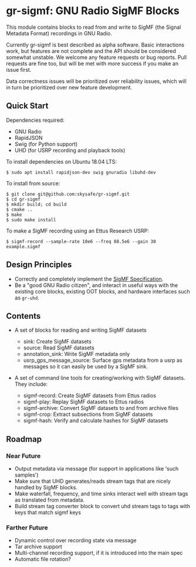 # gr-sigmf: GNU Radio SigMF Blocks

This module contains blocks to read from and write to SigMF (the Signal
Metadata Format) recordings in GNU Radio.

Currently gr-sigmf is best described as alpha software. Basic interactions
work, but features are not complete and the API should be considered somewhat
unstable. We welcome any feature requests or bug reports. Pull requests are
fine too, but will be met with more success if you make an issue first.

Data correctness issues will be prioritized over reliability issues, which will
in turn be prioritized over new feature development.

## Quick Start

Dependencies required:

* GNU Radio
* RapidJSON
* Swig (for Python support)
* UHD (for USRP recording and playback tools)

To install dependencies on Ubuntu 18.04 LTS:

    $ sudo apt install rapidjson-dev swig gnuradio libuhd-dev

To install from source:

    $ git clone git@github.com:skysafe/gr-sigmf.git
    $ cd gr-sigmf
    $ mkdir build; cd build
    $ cmake ..
    $ make
    $ sudo make install

To make a SigMF recording using an Ettus Research USRP:

    $ sigmf-record --sample-rate 10e6 --freq 88.5e6 --gain 30 example.sigmf

## Design Principles

* Correctly and completely implement the [SigMF Specification](https://github.com/gnuradio/SigMF/blob/master/sigmf-spec.md).
* Be a "good GNU Radio citizen", and interact in useful ways with the existing core blocks, existing OOT blocks, and hardware interfaces such as ``gr-uhd``.

## Contents

* A set of blocks for reading and writing SigMF datasets
  * sink: Create SigMF datasets
  * source: Read SigMF datasets
  * annotation_sink: Write SigMF metadata only
  * usrp_gps_message_source: Surface gps metadata from a usrp as messages so it can easily be used by a SigMF sink.

* A set of command line tools for creating/working with SigMF datasets. They include:
  * sigmf-record: Create SigMF datasets from Ettus radios
  * sigmf-play: Replay SigMF datasets to Ettus radios
  * sigmf-archive: Convert SigMF datasets to and from archive files
  * sigmf-crop: Extract subsections from SigMF datasets
  * sigmf-hash: Verify and calculate hashes for SigMF datasets

## Roadmap

### Near Future

* Output metadata via message (for support in applications like 'such samples')
* Make sure that UHD generates/reads stream tags that are nicely handled by
  SigMF blocks.
* Make waterfall, frequency, and time sinks interact well with stream tags as
  translated from metadata.
* Build stream tag converter block to convert uhd stream tags to tags with keys that match sigmf keys

### Farther Future

* Dynamic control over recording state via message
* Tar archive support
* Multi-channel recording support, if it is introduced into the main spec
* Automatic file rotation?
